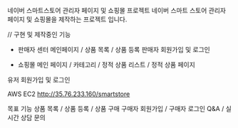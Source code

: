 네이버 스마트스토어 관리자 페이지 및 쇼핑몰 프로젝트
네이버 스마트 스토어 관리자 페이지 및 쇼핑몰을 제작하는 프로젝트 입니다.


// 구현 및 제작중인 기능

- 판매자 센터
메인페이지 / 상품 목록 / 상품 등록
판매자 회원가입 및 로그인

- 쇼핑몰
메인 페이지 / 카테고리 / 정적 상품 리스트 / 정적 상품 페이지

유저 회원가입 및 로그인


AWS EC2
http://35.76.233.160/smartstore

목표 기능
상품 목록 / 상품 등록 / 상품 구매 구매자 회원가입 / 구매자 로그인 Q&A / 실시간 상담 문의
